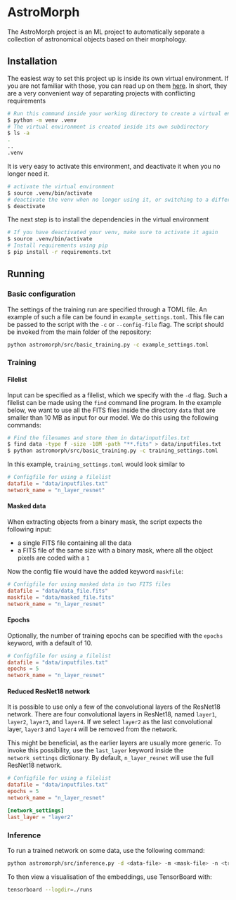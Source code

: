 # AstroMorph

The AstroMorph project is an ML project to automatically separate a collection of astronomical objects based on their morphology.

## Installation

The easiest way to set this project up is inside its own virtual environment.
If you are not familiar with those, you can read up on them [here](https://docs.python.org/3/library/venv.html).
In short, they are a very convenient way of separating projects with conflicting
requirements

```bash
# Run this command inside your working directory to create a virtual environment
$ python -m venv .venv
# The virtual environment is created inside its own subdirectory
$ ls -a
.
..
.venv
```

It is very easy to activate this environment, and deactivate it when you no longer need it.

```bash
# activate the virtual environment
$ source .venv/bin/activate
# deactivate the venv when no longer using it, or switching to a different project
$ deactivate
```

The next step is to install the dependencies in the virtual environment

```bash
# If you have deactivated your venv, make sure to activate it again
$ source .venv/bin/activate
# Install requirements using pip
$ pip install -r requirements.txt
```

## Running

### Basic configuration

The settings of the training run are specified through a TOML file.
An example of such a file can be found in `example_settings.toml`.
This file can be passed to the script with the `-c` or `--config-file` flag.
The script should be invoked from the main folder of the repository:

```bash
python astromorph/src/basic_training.py -c example_settings.toml
```

### Training

#### Filelist

Input can be specified as a filelist, which we specify with the `-d` flag.
Such a filelist can be made using the `find` command line program.
In the example below, we want to use all the FITS files inside the directory `data`
that are smaller than 10 MB as input for our model.
We do this using the following commands:

```bash
# Find the filenames and store them in data/inputfiles.txt
$ find data -type f -size -10M -path "**.fits" > data/inputfiles.txt
$ python astromorph/src/basic_training.py -c training_settings.toml
```

In this example, `training_settings.toml` would look similar to

```toml
# Configfile for using a filelist
datafile = "data/inputfiles.txt"
network_name = "n_layer_resnet"
```

#### Masked data

When extracting objects from a binary mask, the script expects the following input:

- a single FITS file containing all the data
- a FITS file of the same size with a binary mask, where all the object pixels are coded with a `1`

Now the config file would have the added keyword `maskfile`:

```toml
# Configfile for using masked data in two FITS files
datafile = "data/data_file.fits"
maskfile = "data/masked_file.fits"
network_name = "n_layer_resnet"
```

#### Epochs

Optionally, the number of training epochs can be specified with the `epochs` keyword, with a default of 10.

```toml
# Configfile for using a filelist
datafile = "data/inputfiles.txt"
epochs = 5
network_name = "n_layer_resnet"
```

#### Reduced ResNet18 network

It is possible to use only a few of the convolutional layers of the ResNet18 network.
There are four convolutional layers in ResNet18, named `layer1`, `layer2`,
`layer3`, and `layer4`.
If we select `layer2` as the last convolutional layer, `layer3` and `layer4`
will be removed from the network.

This might be beneficial, as the earlier layers are usually more generic.
To invoke this possibility, use the `last_layer` keyword inside the `network_settings` dictionary.
By default, `n_layer_resnet` will use the full ResNet18 network.

```toml
# Configfile for using a filelist
datafile = "data/inputfiles.txt"
epochs = 5
network_name = "n_layer_resnet"

[network_settings]
last_layer = "layer2"
```

### Inference

To run a trained network on some data, use the following command:

```bash
python astromorph/src/inference.py -d <data-file> -m <mask-file> -n <trained-network-file>
```

To then view a visualisation of the embeddings, use TensorBoard with:

```bash
tensorboard --logdir=./runs
```
